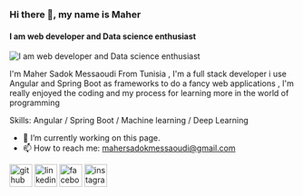 ### Hi there 👋, my name is Maher
#### I am web developer and Data science enthusiast
![I am web developer and Data science enthusiast](https://arturssmirnovs.github.io/github-profile-readme-generator/images/banner.png)

I'm Maher Sadok Messaoudi From Tunisia , I'm a full stack developer i use Angular  and Spring Boot as frameworks to do a fancy web applications , I'm really enjoyed the coding and my process for learning more in the world of programming

Skills: Angular / Spring Boot / Machine learning / Deep Learning

- 🔭 I’m currently working on this page. 
- 📫 How to reach me: mahersadokmessaoudi@gmail.com 


[<img src='https://cdn.jsdelivr.net/npm/simple-icons@3.0.1/icons/github.svg' alt='github' height='40'>](https://github.com/https://github.com/messaoudimaher)  [<img src='https://cdn.jsdelivr.net/npm/simple-icons@3.0.1/icons/linkedin.svg' alt='linkedin' height='40'>](https://www.linkedin.com/in/https://www.linkedin.com/in/maher-sadok-messaoudi//)  [<img src='https://cdn.jsdelivr.net/npm/simple-icons@3.0.1/icons/facebook.svg' alt='facebook' height='40'>](https://www.facebook.com/https://www.facebook.com/maher0123/)  [<img src='https://cdn.jsdelivr.net/npm/simple-icons@3.0.1/icons/instagram.svg' alt='instagram' height='40'>](https://www.instagram.com/https://www.instagram.com/maher_messoudi//)  

